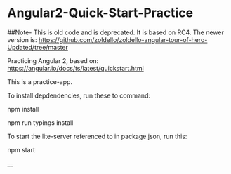 # Angular2-Quick-Start-Practice

##Note- This is old code and is deprecated. It is based on RC4. 
The newer version is: https://github.com/zoldello/zoldello-angular-tour-of-hero-Updated/tree/master


Practicing Angular 2, based on: https://angular.io/docs/ts/latest/quickstart.html

This is a practice-app. 

To install depdendencies, run these to command:

npm install

npm run typings install

To start the lite-server referenced to in package.json, run this:

npm start


__
